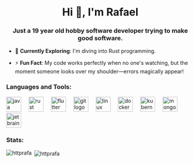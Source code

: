 <h1 align="center">Hi 👋, I'm Rafael</h1>
<h3 align="center">Just a 19 year old hobby software developer trying to make good software.</h3>

- 🌱 **Currently Exploring**: I'm diving into Rust programming.

- ⚡ **Fun Fact**: My code works perfectly when no one's watching, but the moment someone looks over my shoulder—errors magically appear!

<h3 align="left">Languages and Tools:</h3>
<div align="left">
  <img src="https://cdn.jsdelivr.net/gh/devicons/devicon/icons/java/java-original.svg" height="40" alt="java logo"  />
  <img width="12" />
  <img src="https://cdn.jsdelivr.net/gh/devicons/devicon/icons/rust/rust-original.svg" height="40" alt="rust logo"  />
  <img width="12" />
  <img src="https://cdn.jsdelivr.net/gh/devicons/devicon/icons/flutter/flutter-original.svg" height="40" alt="flutter logo"  />
  <img width="12" />
  <img src="https://cdn.jsdelivr.net/gh/devicons/devicon/icons/git/git-original.svg" height="40" alt="git logo"  />
  <img width="12" />
  <img src="https://cdn.jsdelivr.net/gh/devicons/devicon/icons/linux/linux-original.svg" height="40" alt="linux logo"  />
  <img width="12" />
  <img src="https://cdn.jsdelivr.net/gh/devicons/devicon/icons/docker/docker-original.svg" height="40" alt="docker logo"  />
  <img width="12" />
  <img src="https://cdn.jsdelivr.net/gh/devicons/devicon/icons/kubernetes/kubernetes-plain.svg" height="40" alt="kubernetes logo"  />
  <img width="12" />
  <img src="https://cdn.jsdelivr.net/gh/devicons/devicon/icons/mongodb/mongodb-original.svg" height="40" alt="mongodb logo"  />
  <img width="12" />
  <img src="https://cdn.jsdelivr.net/gh/devicons/devicon/icons/jetbrains/jetbrains-original.svg" height="40" alt="jetbrains logo"  />
</div>
<h3 align="left">Stats:</h3>
<p><img align="left" src="https://github-readme-stats.vercel.app/api/top-langs?username=httprafa&show_icons=true&locale=en&layout=compact&theme=react" alt="httprafa" /></p>

<p>&nbsp;<img align="center" src="https://github-readme-stats.vercel.app/api?username=httprafa&show_icons=true&locale=en&theme=react" alt="httprafa" /></p>
